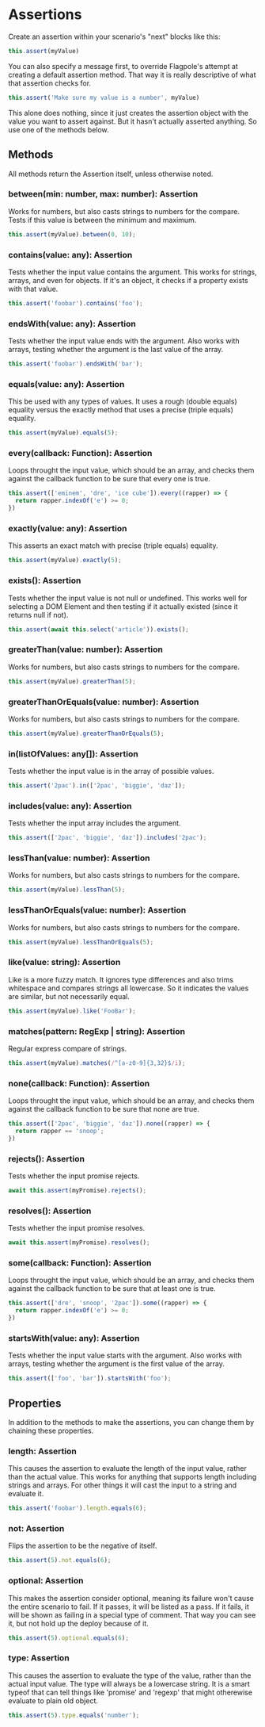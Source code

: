 # Assertions

Create an assertion within your scenario's "next" blocks like this:

```javascript
this.assert(myValue)
```

You can also specify a message first, to override Flagpole's attempt at creating a default assertion method. That way it is really descriptive of what that assertion checks for.

```javascript
this.assert('Make sure my value is a number', myValue)
```

This alone does nothing, since it just creates the assertion object with the value you want to assert against. But it hasn't actually asserted anything. So use one of the methods below.

## Methods

All methods return the Assertion itself, unless otherwise noted.

### between(min: number, max: number): Assertion

Works for numbers, but also casts strings to numbers for the compare. Tests if this value is between the minimum and maximum.

```javascript
this.assert(myValue).between(0, 10);
```

### contains(value: any): Assertion

Tests whether the input value contains the argument. This works for strings, arrays, and even for objects. If it's an object, it checks if a property exists with that value.

```javascript
this.assert('foobar').contains('foo');
```

### endsWith(value: any): Assertion

Tests whether the input value ends with the argument. Also works with arrays, testing whether the argument is the last value of the array.

```javascript
this.assert('foobar').endsWith('bar');
```

### equals(value: any): Assertion

This be used with any types of values. It uses a rough (double equals) equality versus the exactly method that uses a precise (triple equals) equality.

```javascript
this.assert(myValue).equals(5);
```

### every(callback: Function): Assertion

Loops throught the input value, which should be an array, and checks them against the callback function to be sure that every one is true.

```javascript
this.assert(['eminem', 'dre', 'ice cube']).every((rapper) => {
  return rapper.indexOf('e') >= 0;
})
```

### exactly(value: any): Assertion

This asserts an exact match with precise (triple equals) equality.

```javascript
this.assert(myValue).exactly(5);
```

### exists(): Assertion

Tests whether the input value is not null or undefined. This works well for selecting a DOM Element and then testing if it actually existed (since it returns null if not).

```javascript
this.assert(await this.select('article')).exists();
```

### greaterThan(value: number): Assertion

Works for numbers, but also casts strings to numbers for the compare.

```javascript
this.assert(myValue).greaterThan(5);
```

### greaterThanOrEquals(value: number): Assertion

Works for numbers, but also casts strings to numbers for the compare.

```javascript
this.assert(myValue).greaterThanOrEquals(5);
```

### in(listOfValues: any[]): Assertion

Tests whether the input value is in the array of possible values.

```javascript
this.assert('2pac').in(['2pac', 'biggie', 'daz']);
```

### includes(value: any): Assertion

Tests whether the input array includes the argument.

```javascript
this.assert(['2pac', 'biggie', 'daz']).includes('2pac');
```

### lessThan(value: number): Assertion

Works for numbers, but also casts strings to numbers for the compare.

```javascript
this.assert(myValue).lessThan(5);
```

### lessThanOrEquals(value: number): Assertion

Works for numbers, but also casts strings to numbers for the compare.

```javascript
this.assert(myValue).lessThanOrEquals(5);
```

### like(value: string): Assertion

Like is a more fuzzy match. It ignores type differences and also trims whitespace and compares strings all lowercase. So it indicates the values are similar, but not necessarily equal.

```javascript
this.assert(myValue).like('FooBar');
```

### matches(pattern: RegExp | string): Assertion

Regular express compare of strings.

```javascript
this.assert(myValue).matches(/^[a-z0-9]{3,32}$/i);
```

### none(callback: Function): Assertion

Loops throught the input value, which should be an array, and checks them against the callback function to be sure that none are true.

```javascript
this.assert(['2pac', 'biggie', 'daz']).none((rapper) => {
  return rapper == 'snoop';
})
```

### rejects(): Assertion

Tests whether the input promise rejects.

```javascript
await this.assert(myPromise).rejects();
```

### resolves(): Assertion

Tests whether the input promise resolves.

```javascript
await this.assert(myPromise).resolves();
```

### some(callback: Function): Assertion

Loops throught the input value, which should be an array, and checks them against the callback function to be sure that at least one is true.

```javascript
this.assert(['dre', 'snoop', '2pac']).some((rapper) => {
  return rapper.indexOf('e') >= 0;
})
```

### startsWith(value: any): Assertion

Tests whether the input value starts with the argument. Also works with arrays, testing whether the argument is the first value of the array.

```javascript
this.assert(['foo', 'bar']).startsWith('foo');
```

## Properties

In addition to the methods to make the assertions, you can change them by chaining these properties.

### length: Assertion

This causes the assertion to evaluate the length of the input value, rather than the actual value. This works for anything that supports length including strings and arrays. For other things it will cast the input to a string and evaluate it.

```javascript
this.assert('foobar').length.equals(6);
```

### not: Assertion

Flips the assertion to be the negative of itself.

```javascript
this.assert(5).not.equals(6);
```

### optional: Assertion

This makes the assertion consider optional, meaning its failure won't cause the entire scenario to fail. If it passes, it will be listed as a pass. If it fails, it will be shown as failing in a special type of comment. That way you can see it, but not hold up the deploy because of it.

```javascript
this.assert(5).optional.equals(6);
```

### type: Assertion

This causes the assertion to evaluate the type of the value, rather than the actual input value. The type will always be a lowercase string. It is a smart typeof that can tell things like 'promise' and 'regexp' that might otherewise evaluate to plain old object.

```javascript
this.assert(5).type.equals('number');
```

